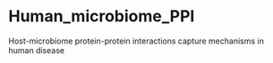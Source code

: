 # Human_microbiome_PPI
Host-microbiome protein-protein interactions capture mechanisms in human disease
